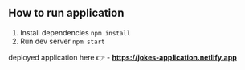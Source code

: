 ## How to run application

1. Install dependencies `npm install`
2. Run dev server `npm start`

deployed application here 👉 - **https://jokes-application.netlify.app**
